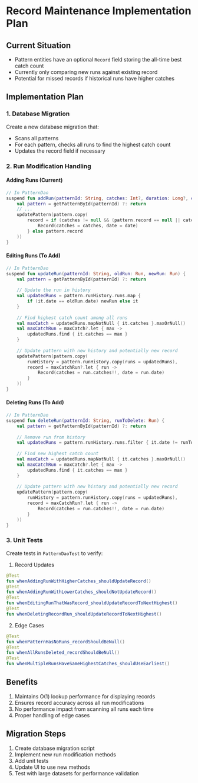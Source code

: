# Record Maintenance Implementation Plan

## Current Situation
- Pattern entities have an optional `Record` field storing the all-time best catch count
- Currently only comparing new runs against existing record
- Potential for missed records if historical runs have higher catches

## Implementation Plan

### 1. Database Migration
Create a new database migration that:
- Scans all patterns
- For each pattern, checks all runs to find the highest catch count
- Updates the record field if necessary

### 2. Run Modification Handling

#### Adding Runs (Current)
```kotlin
// In PatternDao
suspend fun addRun(patternId: String, catches: Int?, duration: Long?, cleanEnd: Boolean, date: Long) {
    val pattern = getPatternById(patternId) ?: return
    // ...
    updatePattern(pattern.copy(
        record = if (catches != null && (pattern.record == null || catches > pattern.record.catches)) {
            Record(catches = catches, date = date)
        } else pattern.record
    ))
}
```

#### Editing Runs (To Add)
```kotlin
// In PatternDao
suspend fun updateRun(patternId: String, oldRun: Run, newRun: Run) {
    val pattern = getPatternById(patternId) ?: return
    
    // Update the run in history
    val updatedRuns = pattern.runHistory.runs.map { 
        if (it.date == oldRun.date) newRun else it 
    }
    
    // Find highest catch count among all runs
    val maxCatch = updatedRuns.mapNotNull { it.catches }.maxOrNull()
    val maxCatchRun = maxCatch?.let { max ->
        updatedRuns.find { it.catches == max }
    }
    
    // Update pattern with new history and potentially new record
    updatePattern(pattern.copy(
        runHistory = pattern.runHistory.copy(runs = updatedRuns),
        record = maxCatchRun?.let { run ->
            Record(catches = run.catches!!, date = run.date)
        }
    ))
}
```

#### Deleting Runs (To Add)
```kotlin
// In PatternDao
suspend fun deleteRun(patternId: String, runToDelete: Run) {
    val pattern = getPatternById(patternId) ?: return
    
    // Remove run from history
    val updatedRuns = pattern.runHistory.runs.filter { it.date != runToDelete.date }
    
    // Find new highest catch count
    val maxCatch = updatedRuns.mapNotNull { it.catches }.maxOrNull()
    val maxCatchRun = maxCatch?.let { max ->
        updatedRuns.find { it.catches == max }
    }
    
    // Update pattern with new history and potentially new record
    updatePattern(pattern.copy(
        runHistory = pattern.runHistory.copy(runs = updatedRuns),
        record = maxCatchRun?.let { run ->
            Record(catches = run.catches!!, date = run.date)
        }
    ))
}
```

### 3. Unit Tests

Create tests in `PatternDaoTest` to verify:

1. Record Updates
```kotlin 
@Test
fun whenAddingRunWithHigherCatches_shouldUpdateRecord()
@Test
fun whenAddingRunWithLowerCatches_shouldNotUpdateRecord()
@Test
fun whenEditingRunThatWasRecord_shouldUpdateRecordToNextHighest()
@Test
fun whenDeletingRecordRun_shouldUpdateRecordToNextHighest()
```

2. Edge Cases
```kotlin
@Test
fun whenPatternHasNoRuns_recordShouldBeNull()
@Test
fun whenAllRunsDeleted_recordShouldBeNull()
@Test
fun whenMultipleRunsHaveSameHighestCatches_shouldUseEarliest()
```

## Benefits

1. Maintains O(1) lookup performance for displaying records
2. Ensures record accuracy across all run modifications
3. No performance impact from scanning all runs each time
4. Proper handling of edge cases

## Migration Steps

1. Create database migration script
2. Implement new run modification methods
3. Add unit tests
4. Update UI to use new methods
5. Test with large datasets for performance validation